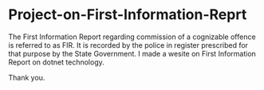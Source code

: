 # Project-on-First-Information-Reprt
The First Information Report regarding commission of a cognizable offence is referred to as FIR. It is recorded by the police in register prescribed for that purpose by the State Government. I made a wesite on First Information Report on dotnet technology.

Thank you.
